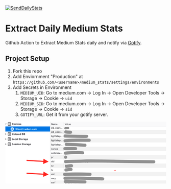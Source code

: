 [![SendDailyStats](https://github.com/zonito/medium_stats/actions/workflows/send_daily_stats.yml/badge.svg?branch=main)](https://github.com/zonito/medium_stats/actions/workflows/send_daily_stats.yml)
# Extract Daily Medium Stats

Github Action to Extract Medium Stats daily and notify via [Gotify](https://github.com/gotify).

## Project Setup

1. Fork this repo
2. Add Enviornment "Production" at `https://github.com/<username>/medium_stats/settings/environments`
3. Add Secrets in Environment
   1. `MEDIUM_UID`: Go to medium.com -> Log In -> Open Developer Tools -> Storage -> Cookie -> `uid`
   2. `MEDIUM_SID`: Go to medium.com -> Log In -> Open Developer Tools -> Storage -> Cookie -> `sid`
   3. `GOTIFY_URL`: Get it from your gotify server.

![How to get cookie from medium](screenshot/medium_cookie.png)
